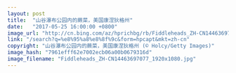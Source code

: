 ```yaml
---
layout: post
title:  "山谷瀑布公园内的蕨菜，美国康涅狄格州"
date:   "2017-05-25 16:00:00 +0800"
image_url: "http://cn.bing.com/az/hprichbg/rb/Fiddleheads_ZH-CN14463697077_1920x1080.jpg"
link: "/search?q=%e8%95%a8%e8%8f%9c&form=hpcapt&mkt=zh-cn"
copyright: "山谷瀑布公园内的蕨菜，美国康涅狄格州 (© Holcy/Getty Images)"
image_hash: "7961efff62e7002ecb06a00b0679316d"
image_filename: "Fiddleheads_ZH-CN14463697077_1920x1080.jpg"
---
```

